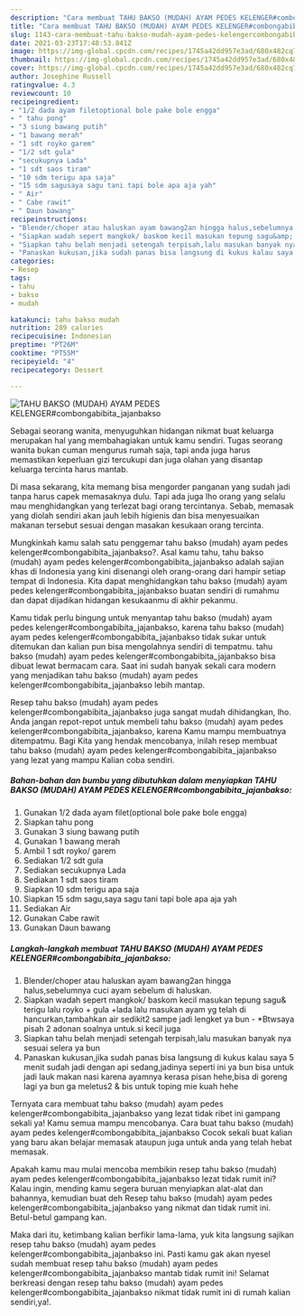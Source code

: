 ```yaml
---
description: "Cara membuat TAHU BAKSO (MUDAH) AYAM PEDES KELENGER#combongabibita_jajanbakso yang lezat Untuk Jualan"
title: "Cara membuat TAHU BAKSO (MUDAH) AYAM PEDES KELENGER#combongabibita_jajanbakso yang lezat Untuk Jualan"
slug: 1143-cara-membuat-tahu-bakso-mudah-ayam-pedes-kelengercombongabibita-jajanbakso-yang-lezat-untuk-jualan
date: 2021-03-23T17:48:53.841Z
image: https://img-global.cpcdn.com/recipes/1745a42dd957e3ad/680x482cq70/tahu-bakso-mudah-ayam-pedes-kelengercombongabibita_jajanbakso-foto-resep-utama.jpg
thumbnail: https://img-global.cpcdn.com/recipes/1745a42dd957e3ad/680x482cq70/tahu-bakso-mudah-ayam-pedes-kelengercombongabibita_jajanbakso-foto-resep-utama.jpg
cover: https://img-global.cpcdn.com/recipes/1745a42dd957e3ad/680x482cq70/tahu-bakso-mudah-ayam-pedes-kelengercombongabibita_jajanbakso-foto-resep-utama.jpg
author: Josephine Russell
ratingvalue: 4.3
reviewcount: 10
recipeingredient:
- "1/2 dada ayam filetoptional bole pake bole engga"
- " tahu pong"
- "3 siung bawang putih"
- "1 bawang merah"
- "1 sdt royko garem"
- "1/2 sdt gula"
- "secukupnya Lada"
- "1 sdt saos tiram"
- "10 sdm terigu apa saja"
- "15 sdm sagusaya sagu tani tapi bole apa aja yah"
- " Air"
- " Cabe rawit"
- " Daun bawang"
recipeinstructions:
- "Blender/choper atau haluskan ayam bawang2an hingga halus,sebelumnya cuci ayam sebelum di haluskan."
- "Siapkan wadah sepert mangkok/ baskom kecil masukan tepung sagu&amp; terigu lalu royko + gula +lada lalu masukan ayam yg telah di hancurkan,tambahkan air sedikit2 sampe jadi lengket ya bun  *Btwsaya pisah 2 adonan soalnya untuk.si kecil juga"
- "Siapkan tahu belah menjadi setengah terpisah,lalu masukan banyak nya sesuai selera ya bun"
- "Panaskan kukusan,jika sudah panas bisa langsung di kukus kalau saya 5 menit sudah jadi dengan api sedang,jadinya seperti ini ya bun bisa untuk jadi lauk makan nasi karena ayamnya kerasa pisan hehe,bisa di goreng lagi ya bun ga meletus2 &amp; bis untuk toping mie kuah hehe"
categories:
- Resep
tags:
- tahu
- bakso
- mudah

katakunci: tahu bakso mudah 
nutrition: 289 calories
recipecuisine: Indonesian
preptime: "PT26M"
cooktime: "PT55M"
recipeyield: "4"
recipecategory: Dessert

---
```



![TAHU BAKSO (MUDAH) AYAM PEDES KELENGER#combongabibita_jajanbakso](https://img-global.cpcdn.com/recipes/1745a42dd957e3ad/680x482cq70/tahu-bakso-mudah-ayam-pedes-kelengercombongabibita_jajanbakso-foto-resep-utama.jpg)

Sebagai seorang wanita, menyuguhkan hidangan nikmat buat keluarga merupakan hal yang membahagiakan untuk kamu sendiri. Tugas seorang  wanita bukan cuman mengurus rumah saja, tapi anda juga harus memastikan keperluan gizi tercukupi dan juga olahan yang disantap keluarga tercinta harus mantab.

Di masa  sekarang, kita memang bisa mengorder panganan yang sudah jadi tanpa harus capek memasaknya dulu. Tapi ada juga lho orang yang selalu mau menghidangkan yang terlezat bagi orang tercintanya. Sebab, memasak yang diolah sendiri akan jauh lebih higienis dan bisa menyesuaikan makanan tersebut sesuai dengan masakan kesukaan orang tercinta. 



Mungkinkah kamu salah satu penggemar tahu bakso (mudah) ayam pedes kelenger#combongabibita_jajanbakso?. Asal kamu tahu, tahu bakso (mudah) ayam pedes kelenger#combongabibita_jajanbakso adalah sajian khas di Indonesia yang kini disenangi oleh orang-orang dari hampir setiap tempat di Indonesia. Kita dapat menghidangkan tahu bakso (mudah) ayam pedes kelenger#combongabibita_jajanbakso buatan sendiri di rumahmu dan dapat dijadikan hidangan kesukaanmu di akhir pekanmu.

Kamu tidak perlu bingung untuk menyantap tahu bakso (mudah) ayam pedes kelenger#combongabibita_jajanbakso, karena tahu bakso (mudah) ayam pedes kelenger#combongabibita_jajanbakso tidak sukar untuk ditemukan dan kalian pun bisa mengolahnya sendiri di tempatmu. tahu bakso (mudah) ayam pedes kelenger#combongabibita_jajanbakso bisa dibuat lewat bermacam cara. Saat ini sudah banyak sekali cara modern yang menjadikan tahu bakso (mudah) ayam pedes kelenger#combongabibita_jajanbakso lebih mantap.

Resep tahu bakso (mudah) ayam pedes kelenger#combongabibita_jajanbakso juga sangat mudah dihidangkan, lho. Anda jangan repot-repot untuk membeli tahu bakso (mudah) ayam pedes kelenger#combongabibita_jajanbakso, karena Kamu mampu membuatnya ditempatmu. Bagi Kita yang hendak mencobanya, inilah resep membuat tahu bakso (mudah) ayam pedes kelenger#combongabibita_jajanbakso yang lezat yang mampu Kalian coba sendiri.

<!--inarticleads1-->

##### Bahan-bahan dan bumbu yang dibutuhkan dalam menyiapkan TAHU BAKSO (MUDAH) AYAM PEDES KELENGER#combongabibita_jajanbakso:

1. Gunakan 1/2 dada ayam filet(optional bole pake bole engga)
1. Siapkan  tahu pong
1. Gunakan 3 siung bawang putih
1. Gunakan 1 bawang merah
1. Ambil 1 sdt royko/ garem
1. Sediakan 1/2 sdt gula
1. Sediakan secukupnya Lada
1. Sediakan 1 sdt saos tiram
1. Siapkan 10 sdm terigu apa saja
1. Siapkan 15 sdm sagu,saya sagu tani tapi bole apa aja yah
1. Sediakan  Air
1. Gunakan  Cabe rawit
1. Gunakan  Daun bawang




<!--inarticleads2-->

##### Langkah-langkah membuat TAHU BAKSO (MUDAH) AYAM PEDES KELENGER#combongabibita_jajanbakso:

1. Blender/choper atau haluskan ayam bawang2an hingga halus,sebelumnya cuci ayam sebelum di haluskan.
1. Siapkan wadah sepert mangkok/ baskom kecil masukan tepung sagu&amp; terigu lalu royko + gula +lada lalu masukan ayam yg telah di hancurkan,tambahkan air sedikit2 sampe jadi lengket ya bun  - *Btwsaya pisah 2 adonan soalnya untuk.si kecil juga
1. Siapkan tahu belah menjadi setengah terpisah,lalu masukan banyak nya sesuai selera ya bun
1. Panaskan kukusan,jika sudah panas bisa langsung di kukus kalau saya 5 menit sudah jadi dengan api sedang,jadinya seperti ini ya bun bisa untuk jadi lauk makan nasi karena ayamnya kerasa pisan hehe,bisa di goreng lagi ya bun ga meletus2 &amp; bis untuk toping mie kuah hehe




Ternyata cara membuat tahu bakso (mudah) ayam pedes kelenger#combongabibita_jajanbakso yang lezat tidak ribet ini gampang sekali ya! Kamu semua mampu mencobanya. Cara buat tahu bakso (mudah) ayam pedes kelenger#combongabibita_jajanbakso Cocok sekali buat kalian yang baru akan belajar memasak ataupun juga untuk anda yang telah hebat memasak.

Apakah kamu mau mulai mencoba membikin resep tahu bakso (mudah) ayam pedes kelenger#combongabibita_jajanbakso lezat tidak rumit ini? Kalau ingin, mending kamu segera buruan menyiapkan alat-alat dan bahannya, kemudian buat deh Resep tahu bakso (mudah) ayam pedes kelenger#combongabibita_jajanbakso yang nikmat dan tidak rumit ini. Betul-betul gampang kan. 

Maka dari itu, ketimbang kalian berfikir lama-lama, yuk kita langsung sajikan resep tahu bakso (mudah) ayam pedes kelenger#combongabibita_jajanbakso ini. Pasti kamu gak akan nyesel sudah membuat resep tahu bakso (mudah) ayam pedes kelenger#combongabibita_jajanbakso mantab tidak rumit ini! Selamat berkreasi dengan resep tahu bakso (mudah) ayam pedes kelenger#combongabibita_jajanbakso nikmat tidak rumit ini di rumah kalian sendiri,ya!.

